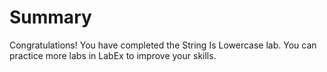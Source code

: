 # Summary

Congratulations! You have completed the String Is Lowercase lab. You can practice more labs in LabEx to improve your skills.
